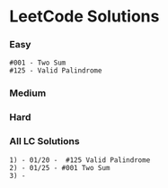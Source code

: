 # LeetCode Solutions

### Easy

    #001 - Two Sum
    #125 - Valid Palindrome

### Medium


### Hard


### All LC Solutions

    1) - 01/20 -  #125 Valid Palindrome
    2) - 01/25 - #001 Two Sum
    3) - 